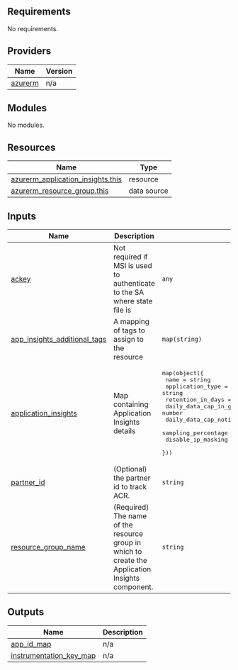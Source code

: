 ## Requirements

No requirements.

## Providers

| Name | Version |
|------|---------|
| <a name="provider_azurerm"></a> [azurerm](#provider\_azurerm) | n/a |

## Modules

No modules.

## Resources

| Name | Type |
|------|------|
| [azurerm_application_insights.this](https://registry.terraform.io/providers/hashicorp/azurerm/latest/docs/resources/application_insights) | resource |
| [azurerm_resource_group.this](https://registry.terraform.io/providers/hashicorp/azurerm/latest/docs/data-sources/resource_group) | data source |

## Inputs

| Name | Description | Type | Default | Required |
|------|-------------|------|---------|:--------:|
| <a name="input_ackey"></a> [ackey](#input\_ackey) | Not required if MSI is used to authenticate to the SA where state file is | `any` | `null` | no |
| <a name="input_app_insights_additional_tags"></a> [app\_insights\_additional\_tags](#input\_app\_insights\_additional\_tags) | A mapping of tags to assign to the resource | `map(string)` | `{}` | no |
| <a name="input_application_insights"></a> [application\_insights](#input\_application\_insights) | Map containing Application Insights details | <pre>map(object({<br>    name                                  = string<br>    application_type                      = string<br>    retention_in_days                     = number<br>    daily_data_cap_in_gb                  = number<br>    daily_data_cap_notifications_disabled = bool<br>    sampling_percentage                   = number<br>    disable_ip_masking                    = bool<br>  }))</pre> | `{}` | no |
| <a name="input_partner_id"></a> [partner\_id](#input\_partner\_id) | (Optional) the partner id to track ACR. | `string` | `null` | no |
| <a name="input_resource_group_name"></a> [resource\_group\_name](#input\_resource\_group\_name) | (Required) The name of the resource group in which to create the Application Insights component. | `string` | n/a | yes |

## Outputs

| Name | Description |
|------|-------------|
| <a name="output_app_id_map"></a> [app\_id\_map](#output\_app\_id\_map) | n/a |
| <a name="output_instrumentation_key_map"></a> [instrumentation\_key\_map](#output\_instrumentation\_key\_map) | n/a |
